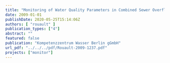 ```yaml
---
title: "Monitoring of Water Quality Parameters in Combined Sewer Overflows"
date: 2009-01-01
publishDate: 2020-05-25T15:14:06Z
authors: [ "rouault" ]
publication_types: ["4"]
abstract: ""
featured: false
publication: "Kompetenzzentrum Wasser Berlin gGmbH"
url_pdf: "../../../pdf/Rouault-2009-1237.pdf"
projects: ["monitor"]
---
```


